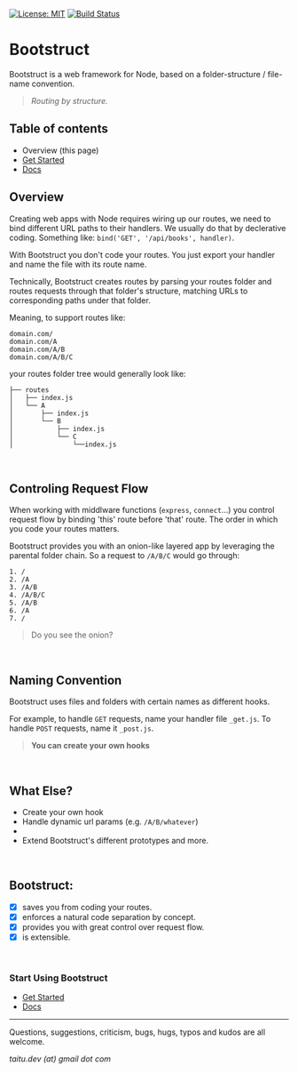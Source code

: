 [![License: MIT](https://img.shields.io/badge/License-MIT-blue.svg)](https://opensource.org/licenses/MIT)
[![Build Status](https://travis-ci.org/taitulism/Bootstruct.svg?branch=master)](https://travis-ci.org/taitulism/Bootstruct)

Bootstruct
==========
Bootstruct is a web framework for Node, based on a folder-structure / file-name convention.

>*Routing by structure.*



Table of contents
-----------------

* Overview (this page)
* [Get Started](https://github.com/taitulism/Bootstruct/blob/master/Docs/Get%20Started.md)
* [Docs](https://github.com/taitulism/Bootstruct/blob/master/Docs/README.md)





Overview
--------
Creating web apps with Node requires wiring up our routes, we need to bind different URL paths to their handlers. We usually do that by declerative coding. Something like: `bind('GET', '/api/books', handler)`.

With Bootstruct you don't code your routes. You just export your handler and name the file with its route name.

Technically, Bootstruct creates routes by parsing your routes folder and routes requests through that folder's structure, matching URLs to corresponding paths under that folder. 

Meaning, to support routes like:
```
domain.com/
domain.com/A
domain.com/A/B
domain.com/A/B/C
```

your routes folder tree would generally look like:
```
├── routes
│   ├── index.js
│   └── A
│       ├── index.js
│       └── B
│           ├── index.js
│           └── C
│               └──index.js
```

&nbsp;

Controling Request Flow
-----------------------
When working with middlware functions (`express`, `connect`...) you control request flow by binding 'this' route before 'that' route. The order in which you code your routes matters.

Bootstruct provides you with an onion-like layered app by leveraging the parental folder chain. So a request to `/A/B/C` would go through:
```
1. /
2. /A
3. /A/B
4. /A/B/C
5. /A/B
6. /A
7. /
```
>Do you see the onion?

&nbsp;

Naming Convention
-----------------
Bootstruct uses files and folders with certain names as different hooks.

For example, to handle `GET` requests, name your handler file `_get.js`. To handle `POST` requests, name it `_post.js`.

>**You can create your own hooks**

&nbsp;

What Else?
----------
* Create your own hook
* Handle dynamic url params (e.g. `/A/B/whatever`)
* 
* Extend Bootstruct's different prototypes and more.

&nbsp;

Bootstruct:
-----------
- [x] saves you from coding your routes.
- [x] enforces a natural code separation by concept.
- [x] provides you with great control over request flow.
- [x] is extensible.

&nbsp;

### Start Using Bootstruct
* [Get Started](https://github.com/taitulism/Bootstruct/blob/master/Docs/Get%20Started.md)
* [Docs](https://github.com/taitulism/Bootstruct/blob/master/Docs/README.md)




*******************************************************************************
Questions, suggestions, criticism, bugs, hugs, typos and kudos are all welcome.

*taitu.dev (at) gmail dot com*
